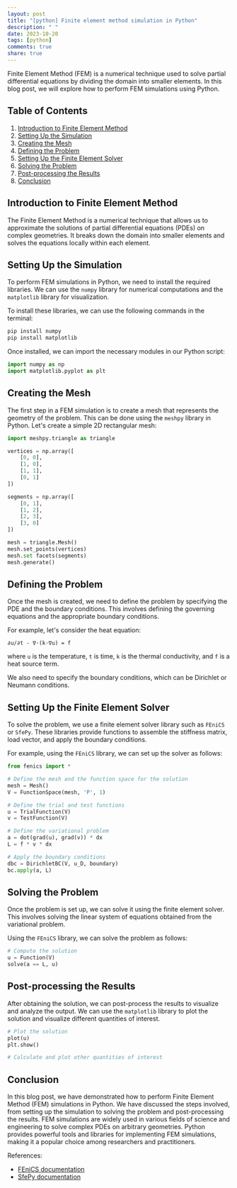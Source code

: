 ```yaml
---
layout: post
title: "[python] Finite element method simulation in Python"
description: " "
date: 2023-10-20
tags: [python]
comments: true
share: true
---
```


Finite Element Method (FEM) is a numerical technique used to solve partial differential equations by dividing the domain into smaller elements. In this blog post, we will explore how to perform FEM simulations using Python.

## Table of Contents
1. [Introduction to Finite Element Method](#introduction-to-finite-element-method)
2. [Setting Up the Simulation](#setting-up-the-simulation)
3. [Creating the Mesh](#creating-the-mesh)
4. [Defining the Problem](#defining-the-problem)
5. [Setting Up the Finite Element Solver](#setting-up-the-finite-element-solver)
6. [Solving the Problem](#solving-the-problem)
7. [Post-processing the Results](#post-processing-the-results)
8. [Conclusion](#conclusion)

## Introduction to Finite Element Method

The Finite Element Method is a numerical technique that allows us to approximate the solutions of partial differential equations (PDEs) on complex geometries. It breaks down the domain into smaller elements and solves the equations locally within each element.

## Setting Up the Simulation

To perform FEM simulations in Python, we need to install the required libraries. We can use the `numpy` library for numerical computations and the `matplotlib` library for visualization. 

To install these libraries, we can use the following commands in the terminal:

```bash
pip install numpy
pip install matplotlib
```

Once installed, we can import the necessary modules in our Python script:

```python
import numpy as np
import matplotlib.pyplot as plt
```

## Creating the Mesh

The first step in a FEM simulation is to create a mesh that represents the geometry of the problem. This can be done using the `meshpy` library in Python. Let's create a simple 2D rectangular mesh:

```python
import meshpy.triangle as triangle

vertices = np.array([
    [0, 0],
    [1, 0],
    [1, 1],
    [0, 1]
])

segments = np.array([
    [0, 1],
    [1, 2],
    [2, 3],
    [3, 0]
])

mesh = triangle.Mesh()
mesh.set_points(vertices)
mesh.set facets(segments)
mesh.generate()

```

## Defining the Problem

Once the mesh is created, we need to define the problem by specifying the PDE and the boundary conditions. This involves defining the governing equations and the appropriate boundary conditions.

For example, let's consider the heat equation:

```
∂u/∂t - ∇⋅(k⋅∇u) = f
```

where `u` is the temperature, `t` is time, `k` is the thermal conductivity, and `f` is a heat source term.

We also need to specify the boundary conditions, which can be Dirichlet or Neumann conditions.

## Setting Up the Finite Element Solver

To solve the problem, we use a finite element solver library such as `FEniCS` or `SfePy`. These libraries provide functions to assemble the stiffness matrix, load vector, and apply the boundary conditions.

For example, using the `FEniCS` library, we can set up the solver as follows:

```python
from fenics import *

# Define the mesh and the function space for the solution
mesh = Mesh()
V = FunctionSpace(mesh, 'P', 1)

# Define the trial and test functions
u = TrialFunction(V)
v = TestFunction(V)

# Define the variational problem
a = dot(grad(u), grad(v)) * dx
L = f * v * dx

# Apply the boundary conditions
dbc = DirichletBC(V, u_D, boundary)
bc.apply(a, L)

```

## Solving the Problem

Once the problem is set up, we can solve it using the finite element solver. This involves solving the linear system of equations obtained from the variational problem.

Using the `FEniCS` library, we can solve the problem as follows:

```python
# Compute the solution
u = Function(V)
solve(a == L, u)

```

## Post-processing the Results

After obtaining the solution, we can post-process the results to visualize and analyze the output. We can use the `matplotlib` library to plot the solution and visualize different quantities of interest.

```python
# Plot the solution
plot(u)
plt.show()

# Calculate and plot other quantities of interest
```

## Conclusion

In this blog post, we have demonstrated how to perform Finite Element Method (FEM) simulations in Python. We have discussed the steps involved, from setting up the simulation to solving the problem and post-processing the results. FEM simulations are widely used in various fields of science and engineering to solve complex PDEs on arbitrary geometries. Python provides powerful tools and libraries for implementing FEM simulations, making it a popular choice among researchers and practitioners.

References:
- [FEniCS documentation](https://fenicsproject.org/documentation/)
- [SfePy documentation](https://sfepy.org/doc-devel/)
